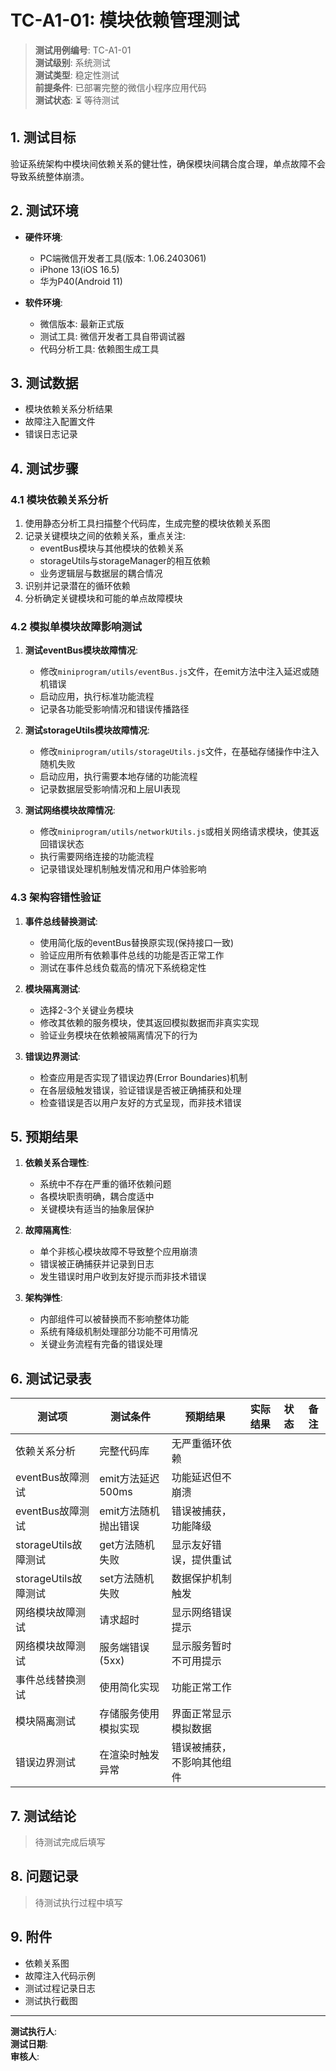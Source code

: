 # TC-A1-01: 模块依赖管理测试

> **测试用例编号**: TC-A1-01  
> **测试级别**: 系统测试  
> **测试类型**: 稳定性测试  
> **前提条件**: 已部署完整的微信小程序应用代码  
> **测试状态**: ⏳ 等待测试

## 1. 测试目标

验证系统架构中模块间依赖关系的健壮性，确保模块间耦合度合理，单点故障不会导致系统整体崩溃。

## 2. 测试环境

- **硬件环境**: 
  - PC端微信开发者工具(版本: 1.06.2403061)
  - iPhone 13(iOS 16.5)
  - 华为P40(Android 11)
  
- **软件环境**:
  - 微信版本: 最新正式版
  - 测试工具: 微信开发者工具自带调试器
  - 代码分析工具: 依赖图生成工具

## 3. 测试数据

- 模块依赖关系分析结果
- 故障注入配置文件
- 错误日志记录

## 4. 测试步骤

### 4.1 模块依赖关系分析

1. 使用静态分析工具扫描整个代码库，生成完整的模块依赖关系图
2. 记录关键模块之间的依赖关系，重点关注:
   - eventBus模块与其他模块的依赖关系
   - storageUtils与storageManager的相互依赖
   - 业务逻辑层与数据层的耦合情况
3. 识别并记录潜在的循环依赖
4. 分析确定关键模块和可能的单点故障模块

### 4.2 模拟单模块故障影响测试

1. **测试eventBus模块故障情况**:
   - 修改`miniprogram/utils/eventBus.js`文件，在emit方法中注入延迟或随机错误
   - 启动应用，执行标准功能流程
   - 记录各功能受影响情况和错误传播路径
   
2. **测试storageUtils模块故障情况**:
   - 修改`miniprogram/utils/storageUtils.js`文件，在基础存储操作中注入随机失败
   - 启动应用，执行需要本地存储的功能流程
   - 记录数据层受影响情况和上层UI表现
   
3. **测试网络模块故障情况**:
   - 修改`miniprogram/utils/networkUtils.js`或相关网络请求模块，使其返回错误状态
   - 执行需要网络连接的功能流程
   - 记录错误处理机制触发情况和用户体验影响

### 4.3 架构容错性验证

1. **事件总线替换测试**:
   - 使用简化版的eventBus替换原实现(保持接口一致)
   - 验证应用所有依赖事件总线的功能是否正常工作
   - 测试在事件总线负载高的情况下系统稳定性

2. **模块隔离测试**:
   - 选择2-3个关键业务模块
   - 修改其依赖的服务模块，使其返回模拟数据而非真实实现
   - 验证业务模块在依赖被隔离情况下的行为

3. **错误边界测试**:
   - 检查应用是否实现了错误边界(Error Boundaries)机制
   - 在各层级触发错误，验证错误是否被正确捕获和处理
   - 检查错误是否以用户友好的方式呈现，而非技术错误

## 5. 预期结果

1. **依赖关系合理性**:
   - 系统中不存在严重的循环依赖问题
   - 各模块职责明确，耦合度适中
   - 关键模块有适当的抽象层保护

2. **故障隔离性**:
   - 单个非核心模块故障不导致整个应用崩溃
   - 错误被正确捕获并记录到日志
   - 发生错误时用户收到友好提示而非技术错误

3. **架构弹性**:
   - 内部组件可以被替换而不影响整体功能
   - 系统有降级机制处理部分功能不可用情况
   - 关键业务流程有完备的错误处理

## 6. 测试记录表

| 测试项 | 测试条件 | 预期结果 | 实际结果 | 状态 | 备注 |
|-------|---------|---------|---------|------|------|
| 依赖关系分析 | 完整代码库 | 无严重循环依赖 | | | |
| eventBus故障测试 | emit方法延迟500ms | 功能延迟但不崩溃 | | | |
| eventBus故障测试 | emit方法随机抛出错误 | 错误被捕获，功能降级 | | | |
| storageUtils故障测试 | get方法随机失败 | 显示友好错误，提供重试 | | | |
| storageUtils故障测试 | set方法随机失败 | 数据保护机制触发 | | | |
| 网络模块故障测试 | 请求超时 | 显示网络错误提示 | | | |
| 网络模块故障测试 | 服务端错误(5xx) | 显示服务暂时不可用提示 | | | |
| 事件总线替换测试 | 使用简化实现 | 功能正常工作 | | | |
| 模块隔离测试 | 存储服务使用模拟实现 | 界面正常显示模拟数据 | | | |
| 错误边界测试 | 在渲染时触发异常 | 错误被捕获，不影响其他组件 | | | |

## 7. 测试结论

> 待测试完成后填写

## 8. 问题记录

> 待测试执行过程中填写

## 9. 附件

- 依赖关系图
- 故障注入代码示例
- 测试过程记录日志
- 测试执行截图

---

**测试执行人**:   
**测试日期**:   
**审核人**:   